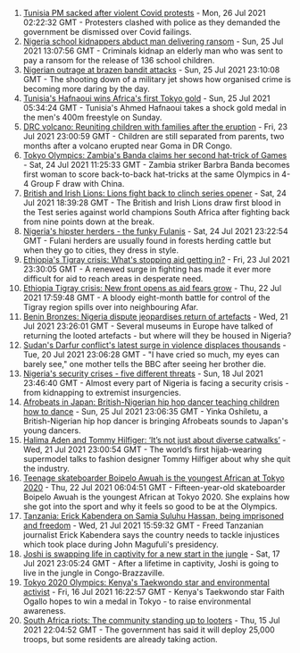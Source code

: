 1. [Tunisia PM sacked after violent Covid protests](https://www.bbc.co.uk/news/world-africa-57958555) - Mon, 26 Jul 2021 02:22:32 GMT - Protesters clashed with police as they demanded the government be dismissed over Covid failings.
2. [Nigeria school kidnappers abduct man delivering ransom](https://www.bbc.co.uk/news/world-africa-57960544) - Sun, 25 Jul 2021 13:07:56 GMT - Criminals kidnap an elderly man who was sent to pay a ransom for the release of 136 school children.
3. [Nigerian outrage at brazen bandit attacks](https://www.bbc.co.uk/news/world-africa-57934849) - Sun, 25 Jul 2021 23:10:08 GMT - The shooting down of a military jet shows how organised crime is becoming more daring by the day.
4. [Tunisia's Hafnaoui wins Africa's first Tokyo gold](https://www.bbc.co.uk/sport/olympics/57959479) - Sun, 25 Jul 2021 05:34:24 GMT - Tunisia's Ahmed Hafnaoui takes a shock gold medal in the men's 400m freestyle on Sunday.
5. [DRC volcano: Reuniting children with families after the eruption](https://www.bbc.co.uk/news/world-africa-57947193) - Fri, 23 Jul 2021 23:00:59 GMT - Children are still separated from parents, two months after a volcano erupted near Goma in DR Congo.
6. [Tokyo Olympics: Zambia's Banda claims her second hat-trick of Games](https://www.bbc.co.uk/sport/africa/57954736) - Sat, 24 Jul 2021 11:25:33 GMT - Zambia striker Barbra Banda becomes first woman to score back-to-back hat-tricks at the same Olympics in 4-4 Group F draw with China.
7. [British and Irish Lions: Lions fight back to clinch series opener](https://www.bbc.co.uk/sport/rugby-union/57955588) - Sat, 24 Jul 2021 18:39:28 GMT - The British and Irish Lions draw first blood in the Test series against world champions South Africa after fighting back from nine points down at the break.
8. [Nigeria's hipster herders - the funky Fulanis](https://www.bbc.co.uk/news/world-africa-57929704) - Sat, 24 Jul 2021 23:22:54 GMT - Fulani herders are usually found in forests herding cattle but when they go to cities, they dress in style.
9. [Ethiopia's Tigray crisis: What's stopping aid getting in?](https://www.bbc.co.uk/news/57929853) - Fri, 23 Jul 2021 23:30:05 GMT - A renewed surge in fighting has made it ever more difficult for aid to reach areas in desperate need.
10. [Ethiopia Tigray crisis: New front opens as aid fears grow](https://www.bbc.co.uk/news/world-africa-57926832) - Thu, 22 Jul 2021 17:59:48 GMT - A bloody eight-month battle for control of the Tigray region spills over into neighbouring Afar.
11. [Benin Bronzes: Nigeria dispute jeopardises return of artefacts](https://www.bbc.co.uk/news/world-africa-57914111) - Wed, 21 Jul 2021 23:26:01 GMT - Several museums in Europe have talked of returning the looted artefacts - but where will they be housed in Nigeria?
12. [Sudan's Darfur conflict's latest surge in violence displaces thousands](https://www.bbc.co.uk/news/world-africa-57899843) - Tue, 20 Jul 2021 23:06:28 GMT - "I have cried so much, my eyes can barely see," one mother tells the BBC after seeing her brother die.
13. [Nigeria's security crises - five different threats](https://www.bbc.co.uk/news/world-africa-57860993) - Sun, 18 Jul 2021 23:46:40 GMT - Almost every part of Nigeria is facing a security crisis - from kidnapping to extremist insurgencies.
14. [Afrobeats in Japan: British-Nigerian hip hop dancer teaching children how to dance](https://www.bbc.co.uk/news/world-africa-57949287) - Sun, 25 Jul 2021 23:06:35 GMT - Yinka Oshiletu, a British-Nigerian hip hop dancer is bringing Afrobeats sounds to Japan's young dancers.
15. [Halima Aden and Tommy Hilfiger: ‘It’s not just about diverse catwalks’](https://www.bbc.co.uk/news/world-57918698) - Wed, 21 Jul 2021 23:00:54 GMT - The world’s first hijab-wearing supermodel talks to fashion designer Tommy Hilfiger about why she quit the industry.
16. [Teenage skateboarder Boipelo Awuah is the youngest African at Tokyo 2020](https://www.bbc.co.uk/sport/av/africa/57917473) - Thu, 22 Jul 2021 06:04:51 GMT - Fifteen-year-old skateboarder Boipelo Awuah is the youngest African at Tokyo 2020. She explains how she got into the sport and why it feels so good to be at the Olympics.
17. [Tanzania: Erick Kabendera on Samia Suluhu Hassan, being imprisoned and freedom](https://www.bbc.co.uk/news/world-africa-57920572) - Wed, 21 Jul 2021 15:59:32 GMT - Freed Tanzanian journalist Erick Kabendera says the country needs to tackle injustices which took place during John Magufuli's presidency.
18. [Joshi is swapping life in captivity for a new start in the jungle](https://www.bbc.co.uk/news/world-africa-57854071) - Sat, 17 Jul 2021 23:05:24 GMT - After a lifetime in captivity, Joshi is going to live in the jungle in Congo-Brazzaville.
19. [Tokyo 2020 Olympics: Kenya's Taekwondo star and environmental activist](https://www.bbc.co.uk/sport/av/africa/57851468) - Fri, 16 Jul 2021 16:22:57 GMT - Kenya's Taekwondo star Faith Ogallo hopes to win a medal in Tokyo - to raise environmental awareness.
20. [South Africa riots: The community standing up to looters](https://www.bbc.co.uk/news/world-africa-57857690) - Thu, 15 Jul 2021 22:04:52 GMT - The government has said it will deploy 25,000 troops, but some residents are already taking action.
